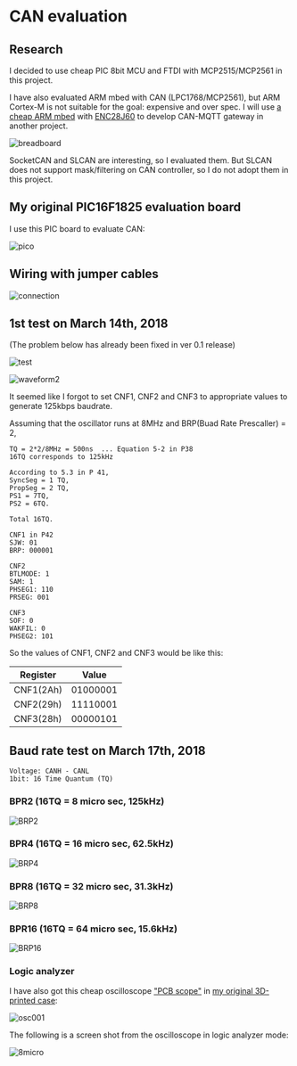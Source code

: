 # CAN evaluation

## Research

I decided to use cheap PIC 8bit MCU and FTDI with MCP2515/MCP2561 in this project.

I have also evaluated ARM mbed with CAN (LPC1768/MCP2561), but ARM Cortex-M is not suitable for the goal: expensive and over spec. I will use [a cheap ARM mbed](http://akizukidenshi.com/catalog/g/gK-12144/) with [ENC28J60](http://akizukidenshi.com/catalog/g/gI-01948/) to develop CAN-MQTT gateway in another project.

![breadboard](./breadboard.jpg)

SocketCAN and SLCAN are interesting, so I evaluated them. But SLCAN does not support mask/filtering on CAN controller, so I do not adopt them in this project.

## My original PIC16F1825 evaluation board

I use this PIC board to evaluate CAN:

![pico](https://docs.google.com/drawings/d/e/2PACX-1vTHoT0TZIyVhAgkDVHyuWkc1-_6oFHT2mF53g2q36bgH_qxplkvvRIkJ3PqJBNuTZauhhMmSiemMoZO/pub?w=480&h=360)

## Wiring with jumper cables

![connection](./pic16f1825-mcp2515.jpg)

## 1st test on March 14th, 2018

(The problem below has already been fixed in ver 0.1 release)

![test](./test.jpg)

![waveform2](./waveform2.BMP)

It seemed like I forgot to set CNF1, CNF2 and CNF3 to appropriate values to generate 125kbps baudrate.

Assuming that the oscillator runs at 8MHz and BRP(Buad Rate Prescaller) = 2,

```
TQ = 2*2/8MHz = 500ns  ... Equation 5-2 in P38
16TQ corresponds to 125kHz

According to 5.3 in P 41,
SyncSeg = 1 TQ,
PropSeg = 2 TQ,
PS1 = 7TQ,
PS2 = 6TQ.

Total 16TQ.

CNF1 in P42
SJW: 01
BRP: 000001

CNF2
BTLMODE: 1
SAM: 1
PHSEG1: 110
PRSEG: 001

CNF3
SOF: 0
WAKFIL: 0
PHSEG2: 101
```

So the values of CNF1, CNF2 and CNF3 would be like this:

|Register | Value  |
|---------|--------|
|CNF1(2Ah)|01000001|
|CNF2(29h)|11110001|
|CNF3(28h)|00000101|

## Baud rate test on March 17th, 2018

```
Voltage: CANH - CANL
1bit: 16 Time Quantum (TQ)
```
### BPR2 (16TQ = 8 micro sec, 125kHz)

![BRP2](./test/BRP2.BMP)

### BPR4 (16TQ = 16 micro sec, 62.5kHz)

![BRP4](./test/BRP4.BMP)

### BPR8 (16TQ = 32 micro sec, 31.3kHz)

![BRP8](./test/BRP8.BMP)

### BPR16 (16TQ = 64 micro sec, 15.6kHz)

![BRP16](./test/BRP16.BMP)

### Logic analyzer

I have also got this cheap oscilloscope ["PCB scope"](http://www.picaxestore.com/en_gb/osc001.html) in [my original 3D-printed case](https://github.com/araobp/3D-printing/blob/master/osc001/osc001.stl):

![osc001](./osc001.jpg)

The following is a screen shot from the oscilloscope in logic analyzer mode:

![8micro](./logic_8micro.jpg)
